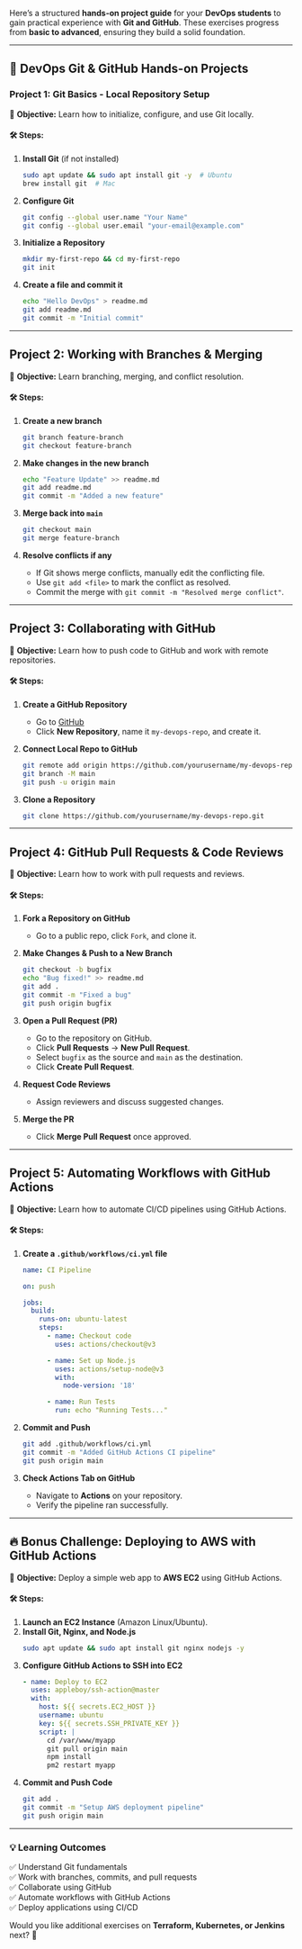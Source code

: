 Here’s a structured **hands-on project guide** for your **DevOps students** to gain practical experience with **Git and GitHub**. These exercises progress from **basic to advanced**, ensuring they build a solid foundation.

---

## **🚀 DevOps Git & GitHub Hands-on Projects**
### **Project 1: Git Basics - Local Repository Setup**
📌 **Objective:** Learn how to initialize, configure, and use Git locally.

#### **🛠️ Steps:**
1. **Install Git** (if not installed)
   ```sh
   sudo apt update && sudo apt install git -y  # Ubuntu
   brew install git  # Mac
   ```

2. **Configure Git**  
   ```sh
   git config --global user.name "Your Name"
   git config --global user.email "your-email@example.com"
   ```

3. **Initialize a Repository**
   ```sh
   mkdir my-first-repo && cd my-first-repo
   git init
   ```

4. **Create a file and commit it**
   ```sh
   echo "Hello DevOps" > readme.md
   git add readme.md
   git commit -m "Initial commit"
   ```

---

## **Project 2: Working with Branches & Merging**
📌 **Objective:** Learn branching, merging, and conflict resolution.

#### **🛠️ Steps:**
1. **Create a new branch**
   ```sh
   git branch feature-branch
   git checkout feature-branch
   ```

2. **Make changes in the new branch**
   ```sh
   echo "Feature Update" >> readme.md
   git add readme.md
   git commit -m "Added a new feature"
   ```

3. **Merge back into `main`**
   ```sh
   git checkout main
   git merge feature-branch
   ```

4. **Resolve conflicts if any**  
   - If Git shows merge conflicts, manually edit the conflicting file.
   - Use `git add <file>` to mark the conflict as resolved.
   - Commit the merge with `git commit -m "Resolved merge conflict"`.

---

## **Project 3: Collaborating with GitHub**
📌 **Objective:** Learn how to push code to GitHub and work with remote repositories.

#### **🛠️ Steps:**
1. **Create a GitHub Repository**
   - Go to [GitHub](https://github.com/)
   - Click **New Repository**, name it `my-devops-repo`, and create it.

2. **Connect Local Repo to GitHub**
   ```sh
   git remote add origin https://github.com/yourusername/my-devops-repo.git
   git branch -M main
   git push -u origin main
   ```

3. **Clone a Repository**
   ```sh
   git clone https://github.com/yourusername/my-devops-repo.git
   ```

---

## **Project 4: GitHub Pull Requests & Code Reviews**
📌 **Objective:** Learn how to work with pull requests and reviews.

#### **🛠️ Steps:**
1. **Fork a Repository on GitHub**
   - Go to a public repo, click `Fork`, and clone it.

2. **Make Changes & Push to a New Branch**
   ```sh
   git checkout -b bugfix
   echo "Bug fixed!" >> readme.md
   git add .
   git commit -m "Fixed a bug"
   git push origin bugfix
   ```

3. **Open a Pull Request (PR)**
   - Go to the repository on GitHub.
   - Click **Pull Requests** → **New Pull Request**.
   - Select `bugfix` as the source and `main` as the destination.
   - Click **Create Pull Request**.

4. **Request Code Reviews**
   - Assign reviewers and discuss suggested changes.

5. **Merge the PR**
   - Click **Merge Pull Request** once approved.

---

## **Project 5: Automating Workflows with GitHub Actions**
📌 **Objective:** Learn how to automate CI/CD pipelines using GitHub Actions.

#### **🛠️ Steps:**
1. **Create a `.github/workflows/ci.yml` file**
   ```yaml
   name: CI Pipeline

   on: push

   jobs:
     build:
       runs-on: ubuntu-latest
       steps:
         - name: Checkout code
           uses: actions/checkout@v3

         - name: Set up Node.js
           uses: actions/setup-node@v3
           with:
             node-version: '18'

         - name: Run Tests
           run: echo "Running Tests..."
   ```

2. **Commit and Push**
   ```sh
   git add .github/workflows/ci.yml
   git commit -m "Added GitHub Actions CI pipeline"
   git push origin main
   ```

3. **Check Actions Tab on GitHub**
   - Navigate to **Actions** on your repository.
   - Verify the pipeline ran successfully.

---

## **🔥 Bonus Challenge: Deploying to AWS with GitHub Actions**
📌 **Objective:** Deploy a simple web app to **AWS EC2** using GitHub Actions.

#### **🛠️ Steps:**
1. **Launch an EC2 Instance** (Amazon Linux/Ubuntu).
2. **Install Git, Nginx, and Node.js**
   ```sh
   sudo apt update && sudo apt install git nginx nodejs -y
   ```
3. **Configure GitHub Actions to SSH into EC2**
   ```yaml
   - name: Deploy to EC2
     uses: appleboy/ssh-action@master
     with:
       host: ${{ secrets.EC2_HOST }}
       username: ubuntu
       key: ${{ secrets.SSH_PRIVATE_KEY }}
       script: |
         cd /var/www/myapp
         git pull origin main
         npm install
         pm2 restart myapp
   ```
4. **Commit and Push Code**
   ```sh
   git add .
   git commit -m "Setup AWS deployment pipeline"
   git push origin main
   ```

---

### **💡 Learning Outcomes**
✅ Understand Git fundamentals  
✅ Work with branches, commits, and pull requests  
✅ Collaborate using GitHub  
✅ Automate workflows with GitHub Actions  
✅ Deploy applications using CI/CD  

Would you like additional exercises on **Terraform, Kubernetes, or Jenkins** next? 🚀
